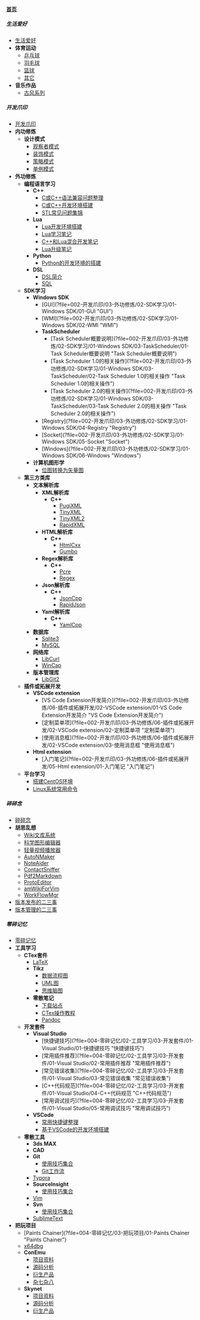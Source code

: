 
#### [首页](?file=首页 "返回首页")

##### 生活爱好
- [生活爱好](?file=001-生活爱好/01-生活爱好 "生活爱好")
- **体育运动**
    - [乒乓球](?file=001-生活爱好/02-体育运动/01-乒乓球 "乒乓球")
    - [羽毛球](?file=001-生活爱好/02-体育运动/02-羽毛球 "羽毛球")
    - [篮球](?file=001-生活爱好/02-体育运动/03-篮球 "篮球")
    - [其它](?file=001-生活爱好/02-体育运动/04-其它 "其它")
- **音乐作品**
    - [古风系列](?file=001-生活爱好/04-音乐作品/01-古风系列 "古风系列")

##### 开发爪印
- [开发爪印](?file=002-开发爪印/01-开发爪印 "开发爪印")
- **内功修炼**
    - **设计模式**
        - [观察者模式](?file=002-开发爪印/02-内功修炼/01-设计模式/01-观察者模式 "观察者模式")
        - [装饰模式](?file=002-开发爪印/02-内功修炼/01-设计模式/02-装饰模式 "装饰模式")
        - [策略模式](?file=002-开发爪印/02-内功修炼/01-设计模式/03-策略模式 "策略模式")
        - [单例模式](?file=002-开发爪印/02-内功修炼/01-设计模式/04-单例模式 "单例模式")
- **外功修炼**
    - **编程语言学习**
        - **C++**
            - [C或C++语法兼容问题整理](?file=002-开发爪印/03-外功修炼/01-编程语言学习/01-C++/01-C或C++语法兼容问题整理 "C或C++语法兼容问题整理")
            - [C或C++开发环境搭建](?file=002-开发爪印/03-外功修炼/01-编程语言学习/01-C++/02-C或C++开发环境搭建 "C或C++开发环境搭建")
            - [STL常见问题集锦](?file=002-开发爪印/03-外功修炼/01-编程语言学习/01-C++/03-STL常见问题集锦 "STL常见问题集锦")
        - **Lua**
            - [Lua开发环境搭建](?file=002-开发爪印/03-外功修炼/01-编程语言学习/03-Lua/01-Lua开发环境搭建 "Lua开发环境搭建")
            - [Lua学习笔记](?file=002-开发爪印/03-外功修炼/01-编程语言学习/03-Lua/02-Lua学习笔记 "Lua学习笔记")
            - [C++和Lua混合开发笔记](?file=002-开发爪印/03-外功修炼/01-编程语言学习/03-Lua/03-C++和Lua混合开发笔记 "C++和Lua混合开发笔记")
            - [Lua升级笔记](?file=002-开发爪印/03-外功修炼/01-编程语言学习/03-Lua/04-Lua升级笔记 "Lua升级笔记")
        - **Python**
            - [Python的开发环境的搭建](?file=002-开发爪印/03-外功修炼/01-编程语言学习/04-Python/01-Python的开发环境的搭建 "Python的开发环境的搭建")
        - **DSL**
            - [DSL简介](?file=002-开发爪印/03-外功修炼/01-编程语言学习/06-DSL/01-DSL简介 "DSL简介")
            - [SQL](?file=002-开发爪印/03-外功修炼/01-编程语言学习/06-DSL/02-SQL "SQL")
    - **SDK学习**
        - **Windows SDK**
            - [GUI](?file=002-开发爪印/03-外功修炼/02-SDK学习/01-Windows SDK/01-GUI "GUI")
            - [WMI](?file=002-开发爪印/03-外功修炼/02-SDK学习/01-Windows SDK/02-WMI "WMI")
            - **TaskScheduler**
                - [Task Scheduler概要说明](?file=002-开发爪印/03-外功修炼/02-SDK学习/01-Windows SDK/03-TaskScheduler/01-Task Scheduler概要说明 "Task Scheduler概要说明")
                - [Task Scheduler 1.0的相关操作](?file=002-开发爪印/03-外功修炼/02-SDK学习/01-Windows SDK/03-TaskScheduler/02-Task Scheduler 1.0的相关操作 "Task Scheduler 1.0的相关操作")
                - [Task Scheduler 2.0的相关操作](?file=002-开发爪印/03-外功修炼/02-SDK学习/01-Windows SDK/03-TaskScheduler/03-Task Scheduler 2.0的相关操作 "Task Scheduler 2.0的相关操作")
            - [Registry](?file=002-开发爪印/03-外功修炼/02-SDK学习/01-Windows SDK/04-Registry "Registry")
            - [Socket](?file=002-开发爪印/03-外功修炼/02-SDK学习/01-Windows SDK/05-Socket "Socket")
            - [Windows](?file=002-开发爪印/03-外功修炼/02-SDK学习/01-Windows SDK/06-Windows "Windows")
        - **计算机图形学**
            - [位图转换为矢量图](?file=002-开发爪印/03-外功修炼/02-SDK学习/02-计算机图形学/01-位图转换为矢量图 "位图转换为矢量图")
    - **第三方类库**
        - **文本解析库**
            - **XML解析库**
                - **C++**
                    - [PugiXML](?file=002-开发爪印/03-外功修炼/04-第三方类库/02-文本解析库/01-XML解析库/01-C++/01-PugiXML "PugiXML")
                    - [TinyXML](?file=002-开发爪印/03-外功修炼/04-第三方类库/02-文本解析库/01-XML解析库/01-C++/02-TinyXML "TinyXML")
                    - [TinyXML2](?file=002-开发爪印/03-外功修炼/04-第三方类库/02-文本解析库/01-XML解析库/01-C++/03-TinyXML2 "TinyXML2")
                    - [RapidXML](?file=002-开发爪印/03-外功修炼/04-第三方类库/02-文本解析库/01-XML解析库/01-C++/04-RapidXML "RapidXML")
            - **HTML解析库**
                - **C++**
                    - [HtmlCxx](?file=002-开发爪印/03-外功修炼/04-第三方类库/02-文本解析库/02-HTML解析库/01-C++/01-HtmlCxx "HtmlCxx")
                    - [Gumbo](?file=002-开发爪印/03-外功修炼/04-第三方类库/02-文本解析库/02-HTML解析库/01-C++/02-Gumbo "Gumbo")
            - **Regex解析库**
                - **C++**
                    - [Pcre](?file=002-开发爪印/03-外功修炼/04-第三方类库/02-文本解析库/03-Regex解析库/01-C++/01-Pcre "Pcre")
                    - [Regex](?file=002-开发爪印/03-外功修炼/04-第三方类库/02-文本解析库/03-Regex解析库/01-C++/02-Regex "Regex")
            - **Json解析库**
                - **C++**
                    - [JsonCpp](?file=002-开发爪印/03-外功修炼/04-第三方类库/02-文本解析库/04-Json解析库/01-C++/01-JsonCpp "JsonCpp")
                    - [RapidJson](?file=002-开发爪印/03-外功修炼/04-第三方类库/02-文本解析库/04-Json解析库/01-C++/02-RapidJson "RapidJson")
            - **Yaml解析库**
                - **C++**
                    - [YamlCpp](?file=002-开发爪印/03-外功修炼/04-第三方类库/02-文本解析库/05-Yaml解析库/01-C++/01-YamlCpp "YamlCpp")
        - **数据库**
            - [Sqlite3](?file=002-开发爪印/03-外功修炼/04-第三方类库/03-数据库/01-Sqlite3 "Sqlite3")
            - [MySQL](?file=002-开发爪印/03-外功修炼/04-第三方类库/03-数据库/02-MySQL "MySQL")
        - **网络库**
            - [LibCurl](?file=002-开发爪印/03-外功修炼/04-第三方类库/04-网络库/01-LibCurl "LibCurl")
            - [WinCap](?file=002-开发爪印/03-外功修炼/04-第三方类库/04-网络库/02-WinCap "WinCap")
        - **版本管理库**
            - [LibGit2](?file=002-开发爪印/03-外功修炼/04-第三方类库/05-版本管理库/01-LibGit2 "LibGit2")
    - **插件或拓展开发**
        - **VSCode extension**
            - [VS Code Extension开发简介](?file=002-开发爪印/03-外功修炼/06-插件或拓展开发/02-VSCode extension/01-VS Code Extension开发简介 "VS Code Extension开发简介")
            - [定制菜单项](?file=002-开发爪印/03-外功修炼/06-插件或拓展开发/02-VSCode extension/02-定制菜单项 "定制菜单项")
            - [使用消息框](?file=002-开发爪印/03-外功修炼/06-插件或拓展开发/02-VSCode extension/03-使用消息框 "使用消息框")
        - **Html extension**
            - [入门笔记](?file=002-开发爪印/03-外功修炼/06-插件或拓展开发/05-Html extension/01-入门笔记 "入门笔记")
    - **平台学习**
        - [搭建CentOS环境](?file=002-开发爪印/03-外功修炼/07-平台学习/01-搭建CentOS环境 "搭建CentOS环境")
        - [Linux系统常用命令](?file=002-开发爪印/03-外功修炼/07-平台学习/02-Linux系统常用命令 "Linux系统常用命令")

##### 碎碎念
- [碎碎念](?file=003-碎碎念/01-碎碎念 "碎碎念")
- **胡思乱想**
    - [Wiki文库系统](?file=003-碎碎念/02-胡思乱想/01-Wiki文库系统 "Wiki文库系统")
    - [科学图形编辑器](?file=003-碎碎念/02-胡思乱想/02-科学图形编辑器 "科学图形编辑器")
    - [轻量视频播放器](?file=003-碎碎念/02-胡思乱想/03-轻量视频播放器 "轻量视频播放器")
    - [AutoNMaker](?file=003-碎碎念/02-胡思乱想/04-AutoNMaker "AutoNMaker")
    - [NoteAider](?file=003-碎碎念/02-胡思乱想/05-NoteAider "NoteAider")
    - [ContactSniffer](?file=003-碎碎念/02-胡思乱想/06-ContactSniffer "ContactSniffer")
    - [Pdf2Markdown](?file=003-碎碎念/02-胡思乱想/07-Pdf2Markdown "Pdf2Markdown")
    - [ProtoEditor](?file=003-碎碎念/02-胡思乱想/08-ProtoEditor "ProtoEditor")
    - [amWikiForVim](?file=003-碎碎念/02-胡思乱想/09-amWikiForVim "amWikiForVim")
    - [WorkFlowMgr](?file=003-碎碎念/02-胡思乱想/10-WorkFlowMgr "WorkFlowMgr")
- [版本发布的二三事](?file=003-碎碎念/03-版本发布的二三事 "版本发布的二三事")
- [版本管理的二三事](?file=003-碎碎念/04-版本管理的二三事 "版本管理的二三事")

##### 零碎记忆
- [零碎记忆](?file=004-零碎记忆/01-零碎记忆 "零碎记忆")
- **工具学习**
    - **CTex套件**
        - [LaTeX](?file=004-零碎记忆/02-工具学习/01-CTex套件/01-LaTeX "LaTeX")
        - **Tikz**
            - [数据流程图](?file=004-零碎记忆/02-工具学习/01-CTex套件/02-Tikz/01-数据流程图 "数据流程图")
            - [UML图](?file=004-零碎记忆/02-工具学习/01-CTex套件/02-Tikz/02-UML图 "UML图")
            - [思维脑图](?file=004-零碎记忆/02-工具学习/01-CTex套件/02-Tikz/03-思维脑图 "思维脑图")
        - **零散笔记**
            - [下载站点](?file=004-零碎记忆/02-工具学习/01-CTex套件/03-零散笔记/01-下载站点 "下载站点")
            - [CTex操作教程](?file=004-零碎记忆/02-工具学习/01-CTex套件/03-零散笔记/02-CTex操作教程 "CTex操作教程")
            - [Pandoc](?file=004-零碎记忆/02-工具学习/01-CTex套件/03-零散笔记/03-Pandoc "Pandoc")
    - **开发套件**
        - **Visual Studio**
            - [快捷键技巧](?file=004-零碎记忆/02-工具学习/03-开发套件/01-Visual Studio/01-快捷键技巧 "快捷键技巧")
            - [常用插件推荐](?file=004-零碎记忆/02-工具学习/03-开发套件/01-Visual Studio/02-常用插件推荐 "常用插件推荐")
            - [常见错误收集](?file=004-零碎记忆/02-工具学习/03-开发套件/01-Visual Studio/03-常见错误收集 "常见错误收集")
            - [C++代码规范](?file=004-零碎记忆/02-工具学习/03-开发套件/01-Visual Studio/04-C++代码规范 "C++代码规范")
            - [常用调试技巧](?file=004-零碎记忆/02-工具学习/03-开发套件/01-Visual Studio/05-常用调试技巧 "常用调试技巧")
        - **VSCode**
            - [常用快捷键整理](?file=004-零碎记忆/02-工具学习/03-开发套件/02-VSCode/01-常用快捷键整理 "常用快捷键整理")
            - [基于VSCode的开发环境搭建](?file=004-零碎记忆/02-工具学习/03-开发套件/02-VSCode/03-基于VSCode的开发环境搭建 "基于VSCode的开发环境搭建")
    - **零散工具**
        - **3ds MAX**
        - **CAD**
        - **Git**
            - [使用技巧集合](?file=004-零碎记忆/02-工具学习/04-零散工具/03-Git/01-使用技巧集合 "使用技巧集合")
            - [Git工作流](?file=004-零碎记忆/02-工具学习/04-零散工具/03-Git/02-Git工作流 "Git工作流")
        - [Typora](?file=004-零碎记忆/02-工具学习/04-零散工具/04-Typora "Typora")
        - **SourceInsight**
            - [使用技巧集合](?file=004-零碎记忆/02-工具学习/04-零散工具/05-SourceInsight/01-使用技巧集合 "使用技巧集合")
        - [Vim](?file=004-零碎记忆/02-工具学习/04-零散工具/06-Vim "Vim")
        - **Svn**
            - [使用技巧集合](?file=004-零碎记忆/02-工具学习/04-零散工具/07-Svn/01-使用技巧集合 "使用技巧集合")
        - [SublimeText](?file=004-零碎记忆/02-工具学习/04-零散工具/08-SublimeText "SublimeText")
- **把玩项目**
    - [Paints Chainer](?file=004-零碎记忆/03-把玩项目/01-Paints Chainer "Paints Chainer")
    - [x64dbg](?file=004-零碎记忆/03-把玩项目/02-x64dbg "x64dbg")
    - **ConEmu**
        - [项目资料](?file=004-零碎记忆/03-把玩项目/03-ConEmu/01-项目资料 "项目资料")
        - [源码分析](?file=004-零碎记忆/03-把玩项目/03-ConEmu/02-源码分析 "源码分析")
        - [衍生产品](?file=004-零碎记忆/03-把玩项目/03-ConEmu/03-衍生产品 "衍生产品")
        - [杂七杂八](?file=004-零碎记忆/03-把玩项目/03-ConEmu/04-杂七杂八 "杂七杂八")
    - **Skynet**
        - [项目资料](?file=004-零碎记忆/03-把玩项目/04-Skynet/01-项目资料 "项目资料")
        - [源码分析](?file=004-零碎记忆/03-把玩项目/04-Skynet/02-源码分析 "源码分析")
        - [衍生产品](?file=004-零碎记忆/03-把玩项目/04-Skynet/03-衍生产品 "衍生产品")
